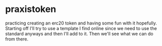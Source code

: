 # praxistoken
practicing creating an erc20 token and having some fun with it hopefully. 
Starting off I'll try to use a template I find online since we need to use the standard anyways and then I'll add to it.
Then we'll see what we can do from there.
